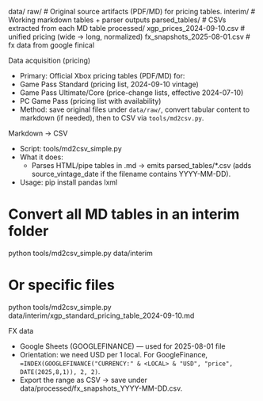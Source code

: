 data/
  raw/
    # Original source artifacts (PDF/MD) for pricing tables.
  interim/
    # Working markdown tables + parser outputs
    parsed_tables/
      # CSVs extracted from each MD table
  processed/
    xgp_prices_2024-09-10.csv                 # unified pricing (wide → long, normalized)
    fx_snapshots_2025-08-01.csv               # fx data from google finical

Data acquisition (pricing)
- Primary: Official Xbox pricing tables (PDF/MD) for:
- Game Pass Standard (pricing list, 2024-09-10 vintage)
- Game Pass Ultimate/Core (price-change lists, effective 2024-07-10)
- PC Game Pass (pricing list with availability)
- Method: save original files under `data/raw/`, convert tabular content to markdown (if needed), then to CSV via `tools/md2csv.py`.

Markdown → CSV
- Script: tools/md2csv_simple.py
- What it does:
  - Parses HTML/pipe tables in .md → emits parsed_tables/*.csv (adds source_vintage_date if the filename contains YYYY-MM-DD).
- Usage:
pip install pandas lxml
# Convert all MD tables in an interim folder
python tools/md2csv_simple.py data/interim
# Or specific files
python tools/md2csv_simple.py data/interim/xgp_standard_pricing_table_2024-09-10.md

FX data
- Google Sheets (GOOGLEFINANCE) — used for 2025-08-01 file
- Orientation: we need USD per 1 local. For GoogleFinance, `=INDEX(GOOGLEFINANCE("CURRENCY:" & <LOCAL> & "USD", "price", DATE(2025,8,1)), 2, 2)`.
- Export the range as CSV → save under data/processed/fx_snapshots_YYYY-MM-DD.csv.
